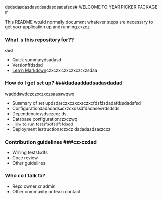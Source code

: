 dsdsdasdasdasddsadasdsadafsds# WELCOME TO YEAR PICKER PACKAGE #

This README would normally document whatever steps are necessary to get your application up and running.cxzcz

### What is this repository for?? ###
dad
* Quick summarydsadasd
* Versionffdsdad
* [Learn Markdown](https://bitbucket.org/tutorials/markdowndemo)czxczx
czxczxczcxzsdaa
### How do I get set up? ###dadaaddadsadasdadad
wadddawdczczxczxczsaasawqwq
* Summary of set updsdasczxczxcxzczxcfdsfdsdadafdssdadsfsd
* Configurationdadadadsacxzcxdssdfdadasewrdsdsds
* Dependenciessdsczcxzfds
* Database configurationczxczwq
* How to run testsfsdfsdfsfdsad
* Deployment instructionsczxcz
dadadasdsaczcxz
### Contribution guidelines ###czxczdad

* Writing testsfsdfs
* Code review
* Other guidelines

### Who do I talk to? ###

* Repo owner or admin
* Other community or team contact
